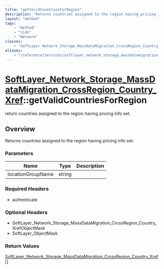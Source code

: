 ```yaml
---
title: "getValidCountriesForRegion"
description: "Returns countries assigned to the region having pricing info set."
layout: "method"
tags:
    - "method"
    - "sldn"
    - "Network"
classes:
    - "SoftLayer_Network_Storage_MassDataMigration_CrossRegion_Country_Xref"
aliases:
    - "/reference/services/softlayer_network_storage_massdatamigration_crossregion_country_xref/getValidCountriesForRegion"
---
```

# [SoftLayer_Network_Storage_MassDataMigration_CrossRegion_Country_Xref](/reference/services/SoftLayer_Network_Storage_MassDataMigration_CrossRegion_Country_Xref)::getValidCountriesForRegion

return countries assigned to the region having pricing info set.


## Overview 
Returns countries assigned to the region having pricing info set. 

### Parameters 
|Name | Type | Description |
| --- | --- | --- |
|locationGroupName| string| |


### Required Headers
* authenticate

### Optional Headers
* SoftLayer_Network_Storage_MassDataMigration_CrossRegion_Country_XrefObjectMask
* SoftLayer_ObjectMask

### Return Values
<a href='/reference/datatypes/SoftLayer_Network_Storage_MassDataMigration_CrossRegion_Country_Xref'>SoftLayer_Network_Storage_MassDataMigration_CrossRegion_Country_Xref[] </a>

